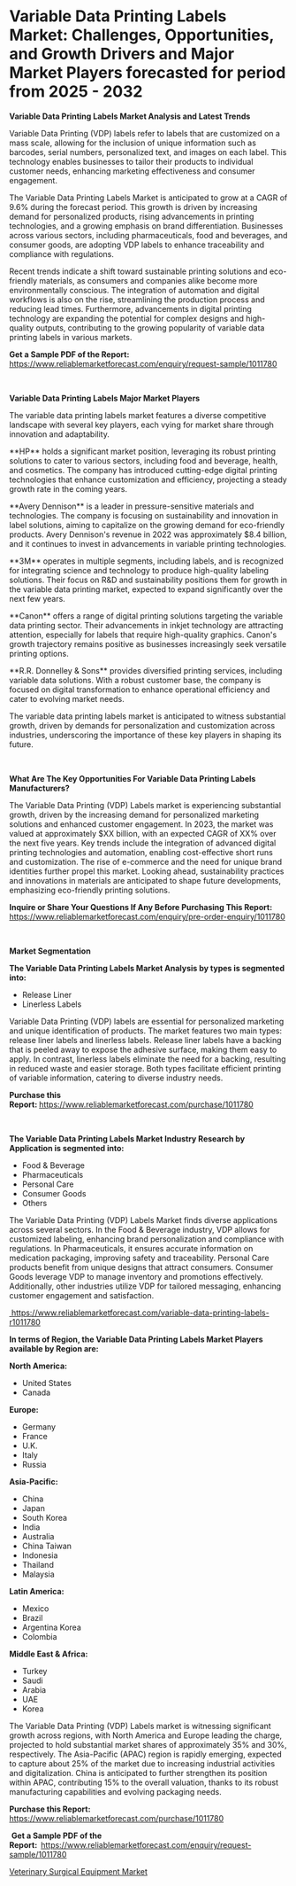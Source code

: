 <p><h1>Variable Data Printing Labels Market: Challenges, Opportunities, and Growth Drivers and Major Market Players forecasted for period from 2025 - 2032</h1></p><p><strong>Variable Data Printing Labels Market Analysis and Latest Trends</strong></p>
<p><p>Variable Data Printing (VDP) labels refer to labels that are customized on a mass scale, allowing for the inclusion of unique information such as barcodes, serial numbers, personalized text, and images on each label. This technology enables businesses to tailor their products to individual customer needs, enhancing marketing effectiveness and consumer engagement.</p><p>The Variable Data Printing Labels Market is anticipated to grow at a CAGR of 9.6% during the forecast period. This growth is driven by increasing demand for personalized products, rising advancements in printing technologies, and a growing emphasis on brand differentiation. Businesses across various sectors, including pharmaceuticals, food and beverages, and consumer goods, are adopting VDP labels to enhance traceability and compliance with regulations.</p><p>Recent trends indicate a shift toward sustainable printing solutions and eco-friendly materials, as consumers and companies alike become more environmentally conscious. The integration of automation and digital workflows is also on the rise, streamlining the production process and reducing lead times. Furthermore, advancements in digital printing technology are expanding the potential for complex designs and high-quality outputs, contributing to the growing popularity of variable data printing labels in various markets.</p></p>
<p><strong>Get a Sample PDF of the Report:&nbsp;</strong> <a href="https://www.reliablemarketforecast.com/enquiry/request-sample/1011780?utm_campaign=2533&utm_medium=2&utm_source=Github&utm_content=ia&utm_term=07032025&utm_id=variable-data-printing-labels">https://www.reliablemarketforecast.com/enquiry/request-sample/1011780</a></p>
<p>&nbsp;</p>
<p><strong>Variable Data Printing Labels Major Market Players</strong></p>
<p><p>The variable data printing labels market features a diverse competitive landscape with several key players, each vying for market share through innovation and adaptability.</p><p>**HP** holds a significant market position, leveraging its robust printing solutions to cater to various sectors, including food and beverage, health, and cosmetics. The company has introduced cutting-edge digital printing technologies that enhance customization and efficiency, projecting a steady growth rate in the coming years.</p><p>**Avery Dennison** is a leader in pressure-sensitive materials and technologies. The company is focusing on sustainability and innovation in label solutions, aiming to capitalize on the growing demand for eco-friendly products. Avery Dennison's revenue in 2022 was approximately $8.4 billion, and it continues to invest in advancements in variable printing technologies.</p><p>**3M** operates in multiple segments, including labels, and is recognized for integrating science and technology to produce high-quality labeling solutions. Their focus on R&D and sustainability positions them for growth in the variable data printing market, expected to expand significantly over the next few years.</p><p>**Canon** offers a range of digital printing solutions targeting the variable data printing sector. Their advancements in inkjet technology are attracting attention, especially for labels that require high-quality graphics. Canon's growth trajectory remains positive as businesses increasingly seek versatile printing options.</p><p>**R.R. Donnelley & Sons** provides diversified printing services, including variable data solutions. With a robust customer base, the company is focused on digital transformation to enhance operational efficiency and cater to evolving market needs.</p><p>The variable data printing labels market is anticipated to witness substantial growth, driven by demands for personalization and customization across industries, underscoring the importance of these key players in shaping its future.</p></p>
<p>&nbsp;</p>
<p><strong>What Are The Key Opportunities For Variable Data Printing Labels Manufacturers?</strong></p>
<p><p>The Variable Data Printing (VDP) Labels market is experiencing substantial growth, driven by the increasing demand for personalized marketing solutions and enhanced customer engagement. In 2023, the market was valued at approximately $XX billion, with an expected CAGR of XX% over the next five years. Key trends include the integration of advanced digital printing technologies and automation, enabling cost-effective short runs and customization. The rise of e-commerce and the need for unique brand identities further propel this market. Looking ahead, sustainability practices and innovations in materials are anticipated to shape future developments, emphasizing eco-friendly printing solutions.</p></p>
<p><strong>Inquire or Share Your Questions If Any Before Purchasing This Report:</strong> <a href="https://www.reliablemarketforecast.com/enquiry/pre-order-enquiry/1011780?utm_campaign=2533&utm_medium=2&utm_source=Github&utm_content=ia&utm_term=07032025&utm_id=variable-data-printing-labels">https://www.reliablemarketforecast.com/enquiry/pre-order-enquiry/1011780</a></p>
<p>&nbsp;</p>
<p><strong>Market Segmentation</strong></p>
<p><strong>The Variable Data Printing Labels Market Analysis by types is segmented into:</strong></p>
<p><ul><li>Release Liner</li><li>Linerless Labels</li></ul></p>
<p><p>Variable Data Printing (VDP) labels are essential for personalized marketing and unique identification of products. The market features two main types: release liner labels and linerless labels. Release liner labels have a backing that is peeled away to expose the adhesive surface, making them easy to apply. In contrast, linerless labels eliminate the need for a backing, resulting in reduced waste and easier storage. Both types facilitate efficient printing of variable information, catering to diverse industry needs.</p></p>
<p><strong>Purchase this Report:&nbsp;</strong><a href="https://www.reliablemarketforecast.com/purchase/1011780?utm_campaign=2533&utm_medium=2&utm_source=Github&utm_content=ia&utm_term=07032025&utm_id=variable-data-printing-labels">https://www.reliablemarketforecast.com/purchase/1011780</a></p>
<p>&nbsp;</p>
<p><strong>The Variable Data Printing Labels Market Industry Research by Application is segmented into:</strong></p>
<p><ul><li>Food & Beverage</li><li>Pharmaceuticals</li><li>Personal Care</li><li>Consumer Goods</li><li>Others</li></ul></p>
<p><p>The Variable Data Printing (VDP) Labels Market finds diverse applications across several sectors. In the Food & Beverage industry, VDP allows for customized labeling, enhancing brand personalization and compliance with regulations. In Pharmaceuticals, it ensures accurate information on medication packaging, improving safety and traceability. Personal Care products benefit from unique designs that attract consumers. Consumer Goods leverage VDP to manage inventory and promotions effectively. Additionally, other industries utilize VDP for tailored messaging, enhancing customer engagement and satisfaction.</p></p>
<p><a href="https://www.reliablemarketforecast.com/variable-data-printing-labels-r1011780?utm_campaign=2533&utm_medium=2&utm_source=Github&utm_content=ia&utm_term=07032025&utm_id=variable-data-printing-labels">&nbsp;https://www.reliablemarketforecast.com/variable-data-printing-labels-r1011780</a></p>
<p><strong>In terms of Region, the Variable Data Printing Labels Market Players available by Region are:</strong></p>
<p>
    <p> <strong> North America: </strong>
        <ul>
            <li>United States</li>
            <li>Canada</li>
        </ul>
        </p> 
    <p> <strong> Europe: </strong>
        <ul>
            <li>Germany</li>
            <li>France</li>
            <li>U.K.</li>
            <li>Italy</li>
            <li>Russia</li>
        </ul>
        </p> 
    <p> <strong> Asia-Pacific: </strong>
        <ul>
            <li>China</li>
            <li>Japan</li>
            <li>South Korea</li>
            <li>India</li>
            <li>Australia</li>
            <li>China Taiwan</li>
            <li>Indonesia</li>
            <li>Thailand</li>
            <li>Malaysia</li>
        </ul>
        </p> 
    <p> <strong> Latin America: </strong>
        <ul>
            <li>Mexico</li>
            <li>Brazil</li>
            <li>Argentina Korea</li>
            <li>Colombia</li>
        </ul>
        </p> 
    <p> <strong> Middle East & Africa: </strong>
        <ul>
            <li>Turkey</li>
            <li>Saudi</li>
            <li>Arabia</li>
            <li>UAE</li>
            <li>Korea</li>
        </ul>
    </p>
    </p>
<p><p>The Variable Data Printing (VDP) Labels market is witnessing significant growth across regions, with North America and Europe leading the charge, projected to hold substantial market shares of approximately 35% and 30%, respectively. The Asia-Pacific (APAC) region is rapidly emerging, expected to capture about 25% of the market due to increasing industrial activities and digitalization. China is anticipated to further strengthen its position within APAC, contributing 15% to the overall valuation, thanks to its robust manufacturing capabilities and evolving packaging needs.</p></p>
<p><strong>Purchase this Report: </strong><a href="https://www.reliablemarketforecast.com/purchase/1011780?utm_campaign=2533&utm_medium=2&utm_source=Github&utm_content=ia&utm_term=07032025&utm_id=variable-data-printing-labels">https://www.reliablemarketforecast.com/purchase/1011780</a></p>
<p>&nbsp;<strong>Get a Sample PDF of the Report:&nbsp;&nbsp;</strong><a href="https://www.reliablemarketforecast.com/enquiry/request-sample/1011780?utm_campaign=2533&utm_medium=2&utm_source=Github&utm_content=ia&utm_term=07032025&utm_id=variable-data-printing-labels">https://www.reliablemarketforecast.com/enquiry/request-sample/1011780</a></p>
<p><strong></strong></p>
<p><p><a href="https://github.com/pearlinewhite4692/Market-Research-Report-List-1/blob/main/veterinary-surgical-equipment-market.md?utm_campaign=2533&utm_medium=2&utm_source=Github&utm_content=ia&utm_term=07032025&utm_id=variable-data-printing-labels">Veterinary Surgical Equipment Market</a></p></p>